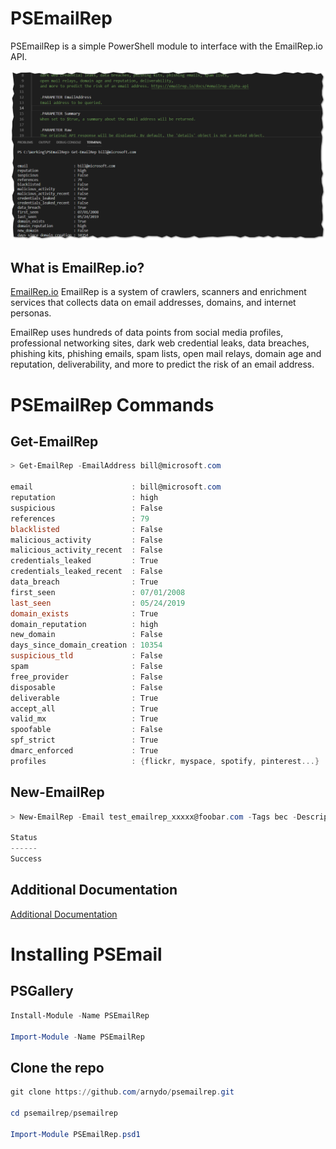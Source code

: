 # PSEmailRep

PSEmailRep is a simple PowerShell module to interface with the EmailRep.io API.

![ScreenShot](/Media/screenshot.png)

## What is EmailRep.io?

[EmailRep.io](https://emailrep.io/) EmailRep is a system of crawlers, scanners and enrichment services that collects data on email addresses, domains, and internet personas.

EmailRep uses hundreds of data points from social media profiles, professional networking sites, dark web credential leaks, data breaches, phishing kits, phishing emails, spam lists, open mail relays, domain age and reputation, deliverability, and more to predict the risk of an email address.

# PSEmailRep Commands

## Get-EmailRep

```powershell
> Get-EmailRep -EmailAddress bill@microsoft.com

email                      : bill@microsoft.com
reputation                 : high
suspicious                 : False
references                 : 79
blacklisted                : False
malicious_activity         : False
malicious_activity_recent  : False
credentials_leaked         : True
credentials_leaked_recent  : False
data_breach                : True
first_seen                 : 07/01/2008
last_seen                  : 05/24/2019
domain_exists              : True
domain_reputation          : high
new_domain                 : False
days_since_domain_creation : 10354
suspicious_tld             : False
spam                       : False
free_provider              : False
disposable                 : False
deliverable                : True
accept_all                 : True
valid_mx                   : True
spoofable                  : False
spf_strict                 : True
dmarc_enforced             : True
profiles                   : {flickr, myspace, spotify, pinterest...}
```

## New-EmailRep
```powershell
> New-EmailRep -Email test_emailrep_xxxxx@foobar.com -Tags bec -Description 'Business email takeover' -ApiKey $ApiKey

Status
------
Success
```

## Additional Documentation
[Additional Documentation](/Docs)

# Installing PSEmail

## PSGallery
```powershell
Install-Module -Name PSEmailRep

Import-Module -Name PSEmailRep
```

## Clone the repo
```powershell
git clone https://github.com/arnydo/psemailrep.git

cd psemailrep/psemailrep

Import-Module PSEmailRep.psd1
```